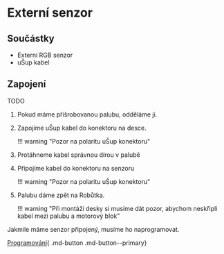 # Externí senzor

<!--
??? note "uŠup do hloubky"
    TODO
    TEORIE o uŠup -->

## Součástky

- Externí RGB senzor
- uŠup kabel

## Zapojení

TODO

1. Pokud máme přišrobovanou palubu, odděláme ji.

    <!-- TODO FOTO bez palubky -->

2. Zapojíme uŠup kabel do konektoru na desce.

    !!! warning "Pozor na polaritu uŠup konektoru"

    <!-- TODO FOTO zapojeneho kabelu do desky -->

3. Protáhneme kabel správnou dírou v palubě

    <!-- TODO FOTO kabelu v díře -->

4. Připojíme kabel do konektoru na senzoru

    !!! warning "Pozor na polaritu uŠup konektoru"

    <!-- TODO FOTO zapojeného kabelu -->

5. Palubu dáme zpět na Robůtka.

    !!! warning "Při montáži desky si musíme dát pozor, abychom neskřipli kabel mezi palubu a motorový blok"

Jakmile máme senzor připojený, musíme ho naprogramovat.

[Programování](setup.md){ .md-button .md-button--primary}
